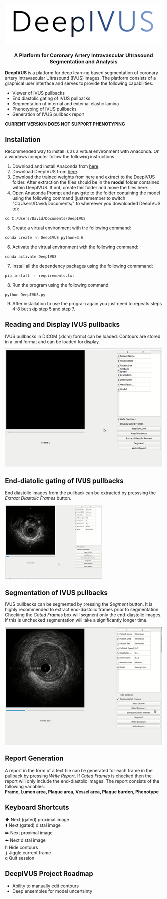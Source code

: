 <p align="center">
  <br> 
  <img src="/Media/DeepIVUS_logo.png">
  <br>
<p>
<h3 align="center">A Platform for Coronary Artery Intravascular Ultrasound Segmentation and Analysis </h3>

**DeepIVUS** is a platform for deep learning based segmentation of coronary artery Intravascular Ultrasound (IVUS) images. The platform consists of a graphical user interface and serves to provide the following capabilities. 

* Viewer of IVUS pullbacks
* End diastolic gating of IVUS pullbacks
* Segmentation of internal and external elastic lamina
* Phenotyping of IVUS pullbacks
* Generation of IVUS pullback report

**CURRENT VERSION DOES NOT SUPPORT PHENOTYPING**

## Installation
Recommended way to install is as a virtual environment with Anaconda.
On a windows computer follow the following instructions
1. Download and install Anaconda from [here](https://www.anaconda.com/distribution/#download-section).
2. Download DeepIVUS from [here](https://github.com/dmolony3/DeepIVUS/archive/master.zip).
3. Download the trained weights from [here](https://drive.google.com/open?id=1GlMc7uqZhI6yt9PFv-HhrO14PXDqA4FL) and extract to the DeepIVUS folder. After extraction the files should be in the **model** folder contained within DeepIVUS. If not, create this folder and move the files here.
4. Open Anaconda Prompt and navigate to the folder containing the model using the following command (just remember to switch "C:/Users/David/Documents/" to whereever you downloaded DeepIVUS to):
```
cd C:/Users/David/Documents/DeepIVUS
```
5. Create a virtual environment with the following command:
```
conda create -n DeepIVUS python=3.6
```
6. Activate the virtual environment with the following command:
```
conda activate DeepIVUS
```
7. Install all the dependency packages using the following commmand:
```
pip install -r requirements.txt
```
8. Run the program using the following command:
```
python DeepIVUS.py
```
9. After installation to use the program again you just need to repeats steps 4-8 but skip step 5 and step 7.

## Reading and Display IVUS pullbacks
IVUS pullbacks in DICOM (.dcm) format can be loaded. Contours are stored in a .xml format and can be loaded for display.

![Alt Text](/Media/GUI.gif)

## End-diatolic gating of IVUS pullbacks
End diastolic images from the pullback can be extracted by presssing the *Extract Diastolic Frames* button.

![Alt Text](/Media/Gating.gif)

## Segmentation of IVUS pullbacks
IVUS pullbacks can be segmented by pressing the *Segment* button. It is highly recommended to extract end-diastolic frames prior to segmentation. Checking the *Gated Frames* box will segment only the end-diastolic images. If this is unchecked segmentation will take a significantly longer time. 

![Alt Text](/Media/Segmentation.gif)

## Report Generation
A report in the form of a text file can be generated for each frame in the pullback by pressing *Write Report*. If *Gated Frames* is checked then the report will only include the end-diastolic images. The report consists of the following variables:  
**Frame, Lumen area, Plaque area, Vessel area, Plaque burden, Phenotype**

## Keyboard Shortcuts
:arrow_up: Next (gated) proximal image  
:arrow_down: Next (gated) distal image  
:arrow_right: Next proximal image  
:arrow_left: Next distal image  
<kbd>h</kbd> Hide contours  
<kbd>j</kbd> Jiggle current frame  
<kbd>q</kbd> Quit session  

## DeepIVUS Project Roadmap
* Ability to manually edit contours  
* Deep ensembles for model uncertainty
